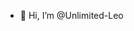 - 👋 Hi, I’m @Unlimited-Leo

<!---
Unlimited-Leo/Unlimited-Leo is a ✨ special ✨ repository because its `README.md` (this file) appears on your GitHub profile.
You can click the Preview link to take a look at your changes.
--->
